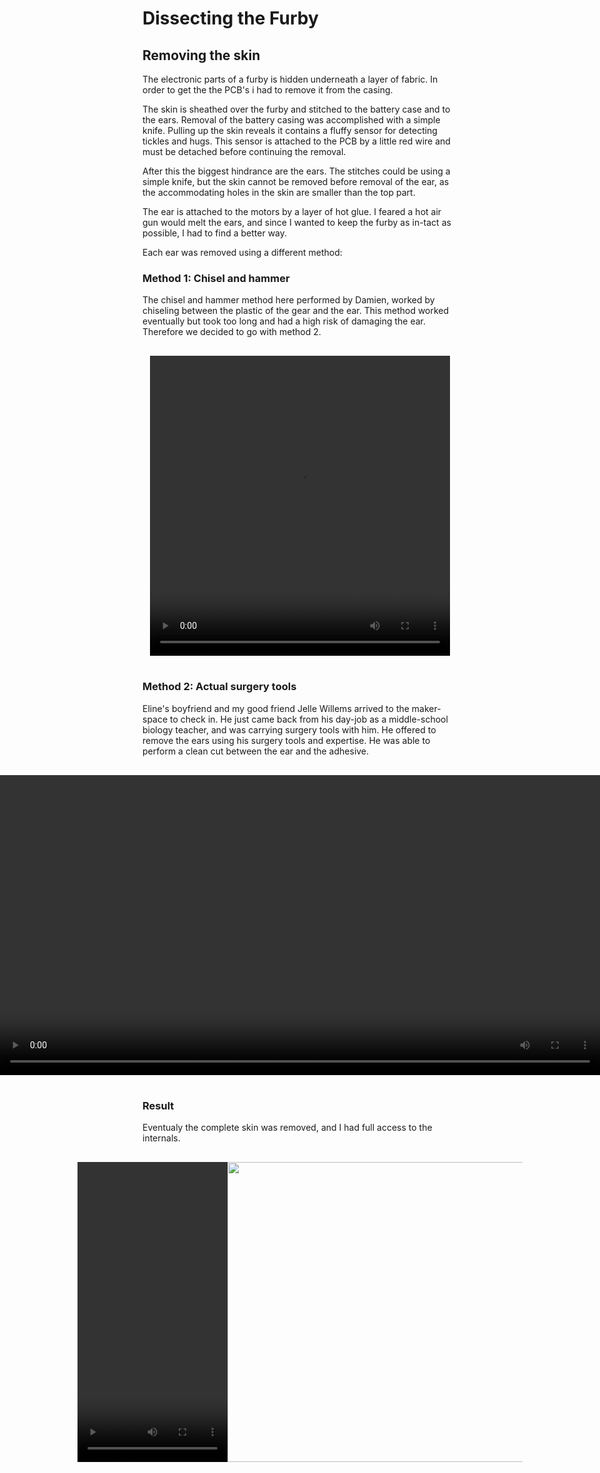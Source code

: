# Dissecting the Furby

## Removing the skin

The electronic parts of a furby is hidden underneath a layer of fabric.
In order to get the the PCB's i had to remove it from the casing.

The skin is sheathed over the furby and stitched to the battery case and to the ears.
Removal of the battery casing was accomplished with a simple knife. Pulling up the skin reveals it contains a fluffy sensor for detecting tickles and hugs. This sensor is attached to the PCB by a little red wire and must be detached before continuing the removal.

After this the biggest hindrance are the ears. The stitches could be using a simple knife, but the skin cannot be removed before removal of the ear, as the accommodating holes in the skin are smaller than the top part.

The ear is attached to the motors by a layer of hot glue. I feared a hot air gun would melt the ears, and since I wanted to keep the furby as in-tact as possible, I had to find a better way.

Each ear was removed using a different method:

### Method 1: Chisel and hammer

The chisel and hammer method here performed by Damien, worked by chiseling between the plastic of the gear and the ear. This method worked eventually but took too long and had a high risk of damaging the ear. Therefore we decided to go with method 2.

<div style="display: flex; flex-direction=row; padding: 16px; justify-content: center;">
<video alt="Damien using chiseling tools to chisel away the glue in the plastic ears." width="480" height="480" src="vid/furby/EarChisling.mov" controls>
</video>
</div>

### Method 2: Actual surgery tools

Eline's boyfriend and my good friend Jelle Willems arrived to the maker-space to check in. He just came back from his day-job as a middle-school biology teacher, and was carrying surgery tools with him. He offered to remove the ears using his surgery tools and expertise. He was able to perform a clean cut between the ear and the adhesive.

<div style="display: flex; flex-direction=row; padding: 16px; justify-content: center;">
<video alt="Jelle using proffessional surgery tools to cut away at the ear." width="960" height="480" src="vid/furby/EarSurgery.mov" controls>
</video>
</div>

### Result

Eventualy the complete skin was removed, and I had full access to the internals.

<div style="display: flex; flex-direction=row; padding: 16px; justify-content: center;">
<video alt="The operational furby with its skin removed. Displaying it's internals and the frame." width="240" height="480" src="vid/furby/Dissection.mov" controls>
</video>
<img src="img/furby/dissected.png" alt="" height="480px">
</div>

